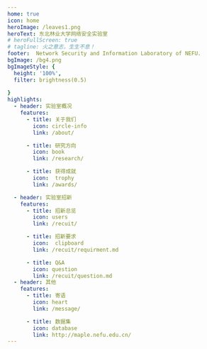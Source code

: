 ```yaml
---
home: true
icon: home
heroImage: /leaves1.png
heroText: 东北林业大学网络安全实验室
# heroFullScreen: true
# tagline: 火之意志，生生不息！
footer:  Network Security and Information Laboratory of NEFU.
bgImage: /bg4.png
bgImageStyle: {
  height: '100%',
  filter: brightness(0.5)
  
}
highlights:
  - header: 实验室概况
    features:
      - title: 关于我们
        icon: circle-info
        link: /about/

      - title: 研究方向
        icon: book
        link: /research/

      - title: 获得成就
        icon:  trophy
        link: /awards/

  - header: 实验室招新
    features:
      - title: 招新总览
        icon: users
        link: /recuit/

      - title: 招新要求
        icon:  clipboard
        link: /recuit/requirment.md

      - title: Q&A
        icon: question
        link: /recuit/question.md
  - header: 其他
    features:
      - title: 寄语
        icon: heart
        link: /message/

      - title: 数据集
        icon: database
        link: http://maple.nefu.edu.cn/
---
```


